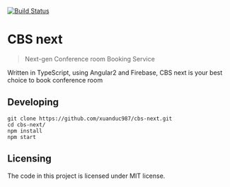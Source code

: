 [![Build Status](https://github.ci.xsoftvn.com/api/badges/xuanduc987/cbs-next/status.svg)](https://github.ci.xsoftvn.com/xuanduc987/cbs-next)

# CBS next
> Next-gen Conference room Booking Service

Written in TypeScript, using Angular2 and Firebase, CBS next is your best
choice to book conference room

## Developing

```shell
git clone https://github.com/xuanduc987/cbs-next.git
cd cbs-next/
npm install
npm start
```

## Licensing

The code in this project is licensed under MIT license.
